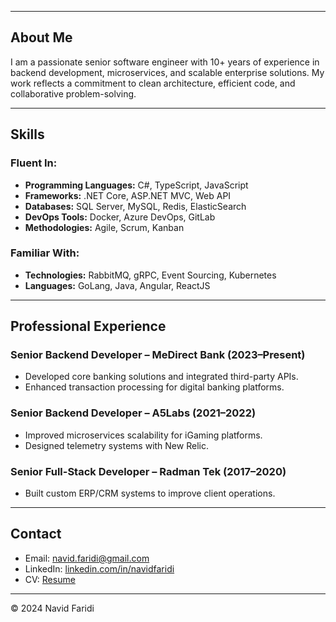# Navid Faridi - Senior Software Engineer
---

## About Me  
I am a passionate senior software engineer with 10+ years of experience in backend development, microservices, and scalable enterprise solutions. My work reflects a commitment to clean architecture, efficient code, and collaborative problem-solving.  

---

## Skills  
### Fluent In:  
- **Programming Languages:** C#, TypeScript, JavaScript  
- **Frameworks:** .NET Core, ASP.NET MVC, Web API  
- **Databases:** SQL Server, MySQL, Redis, ElasticSearch  
- **DevOps Tools:** Docker, Azure DevOps, GitLab  
- **Methodologies:** Agile, Scrum, Kanban  

### Familiar With:  
- **Technologies:** RabbitMQ, gRPC, Event Sourcing, Kubernetes  
- **Languages:** GoLang, Java, Angular, ReactJS  

---

## Professional Experience  

### Senior Backend Developer – MeDirect Bank (2023–Present)  
- Developed core banking solutions and integrated third-party APIs.  
- Enhanced transaction processing for digital banking platforms.  

### Senior Backend Developer – A5Labs (2021–2022)  
- Improved microservices scalability for iGaming platforms.  
- Designed telemetry systems with New Relic.  

### Senior Full-Stack Developer – Radman Tek (2017–2020)  
- Built custom ERP/CRM systems to improve client operations.  

---

## Contact  
- Email: [navid.faridi@gmail.com](mailto:navid.faridi@gmail.com)  
- LinkedIn: [linkedin.com/in/navidfaridi](https://linkedin.com/in/navidfaridi)  
- CV: [Resume](https://cv.navidfaridi.com)  
---
© 2024 Navid Faridi
<style>
h1, .repository-name {
    display: none;
}
</style>
